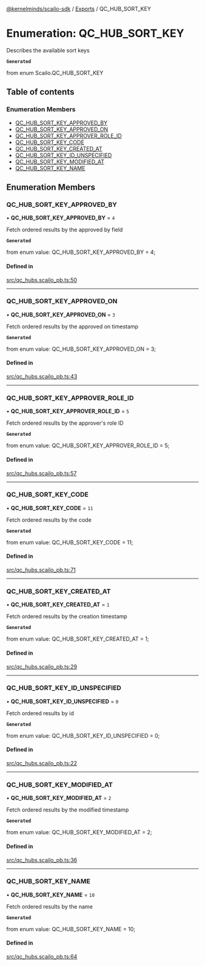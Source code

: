 [@kernelminds/scailo-sdk](../README.md) / [Exports](../modules.md) / QC\_HUB\_SORT\_KEY

# Enumeration: QC\_HUB\_SORT\_KEY

Describes the available sort keys

**`Generated`**

from enum Scailo.QC_HUB_SORT_KEY

## Table of contents

### Enumeration Members

- [QC\_HUB\_SORT\_KEY\_APPROVED\_BY](QC_HUB_SORT_KEY.md#qc_hub_sort_key_approved_by)
- [QC\_HUB\_SORT\_KEY\_APPROVED\_ON](QC_HUB_SORT_KEY.md#qc_hub_sort_key_approved_on)
- [QC\_HUB\_SORT\_KEY\_APPROVER\_ROLE\_ID](QC_HUB_SORT_KEY.md#qc_hub_sort_key_approver_role_id)
- [QC\_HUB\_SORT\_KEY\_CODE](QC_HUB_SORT_KEY.md#qc_hub_sort_key_code)
- [QC\_HUB\_SORT\_KEY\_CREATED\_AT](QC_HUB_SORT_KEY.md#qc_hub_sort_key_created_at)
- [QC\_HUB\_SORT\_KEY\_ID\_UNSPECIFIED](QC_HUB_SORT_KEY.md#qc_hub_sort_key_id_unspecified)
- [QC\_HUB\_SORT\_KEY\_MODIFIED\_AT](QC_HUB_SORT_KEY.md#qc_hub_sort_key_modified_at)
- [QC\_HUB\_SORT\_KEY\_NAME](QC_HUB_SORT_KEY.md#qc_hub_sort_key_name)

## Enumeration Members

### QC\_HUB\_SORT\_KEY\_APPROVED\_BY

• **QC\_HUB\_SORT\_KEY\_APPROVED\_BY** = ``4``

Fetch ordered results by the approved by field

**`Generated`**

from enum value: QC_HUB_SORT_KEY_APPROVED_BY = 4;

#### Defined in

[src/qc_hubs.scailo_pb.ts:50](https://github.com/scailo/ts-sdk/blob/c10a36b57201dfa5903d4b53efa1e62aa6208936/src/qc_hubs.scailo_pb.ts#L50)

___

### QC\_HUB\_SORT\_KEY\_APPROVED\_ON

• **QC\_HUB\_SORT\_KEY\_APPROVED\_ON** = ``3``

Fetch ordered results by the approved on timestamp

**`Generated`**

from enum value: QC_HUB_SORT_KEY_APPROVED_ON = 3;

#### Defined in

[src/qc_hubs.scailo_pb.ts:43](https://github.com/scailo/ts-sdk/blob/c10a36b57201dfa5903d4b53efa1e62aa6208936/src/qc_hubs.scailo_pb.ts#L43)

___

### QC\_HUB\_SORT\_KEY\_APPROVER\_ROLE\_ID

• **QC\_HUB\_SORT\_KEY\_APPROVER\_ROLE\_ID** = ``5``

Fetch ordered results by the approver's role ID

**`Generated`**

from enum value: QC_HUB_SORT_KEY_APPROVER_ROLE_ID = 5;

#### Defined in

[src/qc_hubs.scailo_pb.ts:57](https://github.com/scailo/ts-sdk/blob/c10a36b57201dfa5903d4b53efa1e62aa6208936/src/qc_hubs.scailo_pb.ts#L57)

___

### QC\_HUB\_SORT\_KEY\_CODE

• **QC\_HUB\_SORT\_KEY\_CODE** = ``11``

Fetch ordered results by the code

**`Generated`**

from enum value: QC_HUB_SORT_KEY_CODE = 11;

#### Defined in

[src/qc_hubs.scailo_pb.ts:71](https://github.com/scailo/ts-sdk/blob/c10a36b57201dfa5903d4b53efa1e62aa6208936/src/qc_hubs.scailo_pb.ts#L71)

___

### QC\_HUB\_SORT\_KEY\_CREATED\_AT

• **QC\_HUB\_SORT\_KEY\_CREATED\_AT** = ``1``

Fetch ordered results by the creation timestamp

**`Generated`**

from enum value: QC_HUB_SORT_KEY_CREATED_AT = 1;

#### Defined in

[src/qc_hubs.scailo_pb.ts:29](https://github.com/scailo/ts-sdk/blob/c10a36b57201dfa5903d4b53efa1e62aa6208936/src/qc_hubs.scailo_pb.ts#L29)

___

### QC\_HUB\_SORT\_KEY\_ID\_UNSPECIFIED

• **QC\_HUB\_SORT\_KEY\_ID\_UNSPECIFIED** = ``0``

Fetch ordered results by id

**`Generated`**

from enum value: QC_HUB_SORT_KEY_ID_UNSPECIFIED = 0;

#### Defined in

[src/qc_hubs.scailo_pb.ts:22](https://github.com/scailo/ts-sdk/blob/c10a36b57201dfa5903d4b53efa1e62aa6208936/src/qc_hubs.scailo_pb.ts#L22)

___

### QC\_HUB\_SORT\_KEY\_MODIFIED\_AT

• **QC\_HUB\_SORT\_KEY\_MODIFIED\_AT** = ``2``

Fetch ordered results by the modified timestamp

**`Generated`**

from enum value: QC_HUB_SORT_KEY_MODIFIED_AT = 2;

#### Defined in

[src/qc_hubs.scailo_pb.ts:36](https://github.com/scailo/ts-sdk/blob/c10a36b57201dfa5903d4b53efa1e62aa6208936/src/qc_hubs.scailo_pb.ts#L36)

___

### QC\_HUB\_SORT\_KEY\_NAME

• **QC\_HUB\_SORT\_KEY\_NAME** = ``10``

Fetch ordered results by the name

**`Generated`**

from enum value: QC_HUB_SORT_KEY_NAME = 10;

#### Defined in

[src/qc_hubs.scailo_pb.ts:64](https://github.com/scailo/ts-sdk/blob/c10a36b57201dfa5903d4b53efa1e62aa6208936/src/qc_hubs.scailo_pb.ts#L64)
